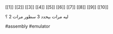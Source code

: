 [[1]]
[[2]]
[[3]]
[[4]]
[[5]]
[[6]]
[[7]]
[[8]]
[[9]]
[[10]]

ليه مرات بيحدد 3 سطور مرات 2 ؟



#assembly #emulator
